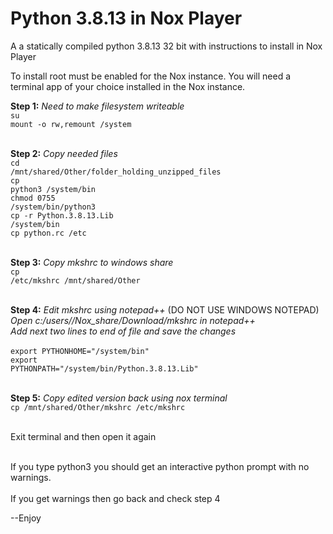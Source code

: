 # Python 3.8.13 in Nox Player

A a statically compiled python 3.8.13 32 bit with instructions to install in Nox Player

To install root must be enabled for the Nox instance.
You will need a terminal app of your choice installed in the Nox instance.

<b>Step 1:</b><i> Need to make filesystem writeable</i><br>
<code>su</code><br>
<code>mount -o rw,remount /system</code><br><br>

<b>Step 2:</b><i> Copy needed files</i><br>
<code>cd /mnt/shared/Other/folder_holding_unzipped_files</code><br>
<code>cp python3 /system/bin</code><br>
<code>chmod 0755 /system/bin/python3</code><br>
<code>cp -r Python.3.8.13.Lib /system/bin</code><br>
<code>cp python.rc /etc</code><br><br>

<b>Step 3:</b><i> Copy mkshrc to windows share</i><br>
<code>cp /etc/mkshrc /mnt/shared/Other</code><br><br>

<b>Step 4:</b><i> Edit mkshrc using notepad++</i> (DO NOT USE WINDOWS NOTEPAD)<br>
<i>Open c:/users/<username>/Nox_share/Download/mkshrc in notepad++</i><br>
<i>Add next two lines to end of file and save the changes</i><br><br>
<code>export PYTHONHOME="/system/bin"</code><br>
<code>export PYTHONPATH="/system/bin/Python.3.8.13.Lib"</code><br><br>

<b>Step 5:</b> <i>Copy edited version back using nox terminal</i><br>
<code>cp /mnt/shared/Other/mkshrc /etc/mkshrc</code><br><br>

Exit terminal and then open it again<br><br>

If you type python3 you should get an interactive python prompt with no warnings.<br><br>
If you get warnings then go back and check step 4

--Enjoy
